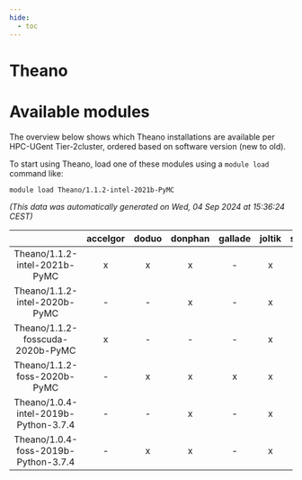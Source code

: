 ```yaml
---
hide:
  - toc
---
```


Theano
======

# Available modules


The overview below shows which Theano installations are available per HPC-UGent Tier-2cluster, ordered based on software version (new to old).

To start using Theano, load one of these modules using a `module load` command like:

```shell
module load Theano/1.1.2-intel-2021b-PyMC
```

*(This data was automatically generated on Wed, 04 Sep 2024 at 15:36:24 CEST)*  

| |accelgor|doduo|donphan|gallade|joltik|shinx|skitty|
| :---: | :---: | :---: | :---: | :---: | :---: | :---: | :---: |
|Theano/1.1.2-intel-2021b-PyMC|x|x|x|-|x|-|x|
|Theano/1.1.2-intel-2020b-PyMC|-|-|x|-|x|-|x|
|Theano/1.1.2-fosscuda-2020b-PyMC|x|-|-|-|x|-|-|
|Theano/1.1.2-foss-2020b-PyMC|-|x|x|x|x|-|x|
|Theano/1.0.4-intel-2019b-Python-3.7.4|-|-|x|-|x|-|x|
|Theano/1.0.4-foss-2019b-Python-3.7.4|-|x|x|-|x|-|x|
